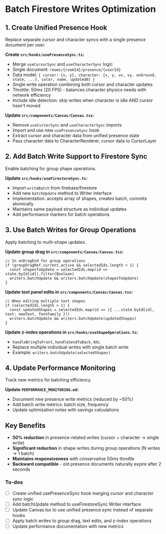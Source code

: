 <!-- bbd7c578-63f6-47c2-ba20-63a4d5b906ea c71a8fcc-6acb-4337-aee6-018355c80783 -->
# Batch Firestore Writes Optimization

## 1. Create Unified Presence Hook

Replace separate cursor and character syncs with a single presence document per user.

**Create `src/hooks/usePresenceSync.ts`:**

- Merge `useCursorSync` and `useCharacterSync` logic
- Single document: `rooms/{roomId}/presence/{userId}`
- Data model: `{ cursor: {x, y}, character: {x, y, vx, vy, onGround, state, ...}, color, name, updatedAt }`
- Single write operation combining both cursor and character updates
- Throttle: 50ms (20 FPS) - balances character physics needs with network efficiency
- Include idle detection: skip writes when character is idle AND cursor hasn't moved

**Update `src/components/Canvas/Canvas.tsx`:**

- Remove `useCursorSync` and `useCharacterSync` imports
- Import and use new `usePresenceSync` hook
- Extract cursor and character data from unified presence state
- Pass character data to CharacterRenderer, cursor data to CursorLayer

## 2. Add Batch Write Support to Firestore Sync

Enable batching for group shape operations.

**Update `src/hooks/useFirestoreSync.ts`:**

- Import `writeBatch` from firebase/firestore
- Add new `batchUpdate` method to Writer interface
- Implementation: accepts array of shapes, creates batch, commits atomically
- Maintains same payload structure as individual updates
- Add performance markers for batch operations

## 3. Use Batch Writes for Group Operations

Apply batching to multi-shape updates.

**Update group drag in `src/components/Canvas/Canvas.tsx`:**

```850-862
// In onDragEnd for group operations
if (groupDragRef.current.active && selectedIds.length > 1) {
  const shapesToUpdate = selectedIds.map(id => state.byId[id]).filter(Boolean)
  writers.batchUpdate && writers.batchUpdate(shapesToUpdate)
}
```

**Update text panel edits in `src/components/Canvas/Canvas.tsx`:**

```746-754
// When editing multiple text shapes
if (selectedIds.length > 1) {
  const updatedShapes = selectedIds.map(id => ({ ...state.byId[id], text: newText, fontFamily }))
  writers.batchUpdate && writers.batchUpdate(updatedShapes)
}
```

**Update z-index operations in `src/hooks/useShapeOperations.ts`:**

- `handleBringToFront`, `handleSendToBack`, etc.
- Replace multiple individual writes with single batch write
- Example: `writers.batchUpdate(selectedShapes)`

## 4. Update Performance Monitoring

Track new metrics for batching efficiency.

**Update `PERFORMANCE_MONITORING.md`:**

- Document new presence write metrics (reduced by ~50%)
- Add batch write metrics: batch size, frequency
- Update optimization notes with savings calculations

## Key Benefits

- **50% reduction** in presence-related writes (cursor + character → single write)
- **Significant reduction** in shape writes during group operations (N writes → 1 batch)
- **Maintains responsiveness** with conservative 50ms throttle
- **Backward compatible** - old presence documents naturally expire after 2 seconds

### To-dos

- [ ] Create unified usePresenceSync hook merging cursor and character sync logic
- [ ] Add batchUpdate method to useFirestoreSync Writer interface
- [ ] Update Canvas.tsx to use unified presence sync instead of separate hooks
- [ ] Apply batch writes to group drag, text edits, and z-index operations
- [ ] Update performance documentation with new metrics
